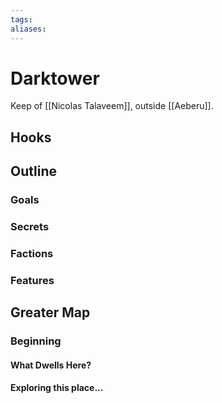 ```yaml
---
tags:
aliases:
---
```

# Darktower
Keep of [[Nicolas Talaveem]], outside [[Aeberu]].
## Hooks
## Outline
### Goals
### Secrets
### Factions
### Features
## Greater Map
### Beginning
#### What Dwells Here?
#### Exploring this place...